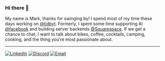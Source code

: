 ### Hi there 👋
My name is Mark, thanks for swinging by! I spend most of my time these days working on [@tidbyt](https://github.com/tidbyt). Formerly, I spent some time supporting AI [@facebook](https://github.com/facebook) and building server backends [@Squarespace](https://github.com/Squarespace). If we get a chance to chat, I want to talk about bikes, coffee, cocktails, camping, cooking, and the thing you’re most passionate about.

---

[![LinkedIn](https://img.shields.io/badge/LinkedIn-0077B5?style=for-the-badge&logo=linkedin&logoColor=white)](https://www.linkedin.com/in/markspicerjr/)
[![Discord](https://img.shields.io/badge/Discord-7289DA?style=for-the-badge&logo=discord&logoColor=white)](https://discordapp.com/users/928004261156106270)
[![Email](https://img.shields.io/badge/Gmail-D14836?style=for-the-badge&logo=gmail&logoColor=white)](mailto:spicer93@gmail.com)


<!--
**betterengineering/betterengineering** is a ✨ _special_ ✨ repository because its `README.md` (this file) appears on your GitHub profile.

Here are some ideas to get you started:

- 🔭 I’m currently working on ...
- 🌱 I’m currently learning ...
- 👯 I’m looking to collaborate on ...
- 🤔 I’m looking for help with ...
- 💬 Ask me about ...
- 📫 How to reach me: ...
- 😄 Pronouns: ...
- ⚡ Fun fact: ...
-->
